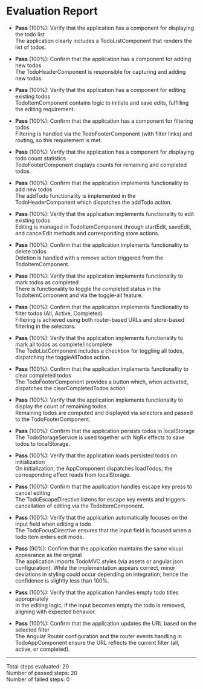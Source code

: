 # Evaluation Report

- **Pass** (100%): Verify that the application has a component for displaying the todo list  
  The application clearly includes a TodoListComponent that renders the list of todos.

- **Pass** (100%): Confirm that the application has a component for adding new todos  
  The TodoHeaderComponent is responsible for capturing and adding new todos.

- **Pass** (100%): Verify that the application has a component for editing existing todos  
  TodoItemComponent contains logic to initiate and save edits, fulfilling the editing requirement.

- **Pass** (100%): Confirm that the application has a component for filtering todos  
  Filtering is handled via the TodoFooterComponent (with filter links) and routing, so this requirement is met.

- **Pass** (100%): Verify that the application has a component for displaying todo count statistics  
  TodoFooterComponent displays counts for remaining and completed todos.

- **Pass** (100%): Confirm that the application implements functionality to add new todos  
  The addTodo functionality is implemented in the TodoHeaderComponent which dispatches the addTodo action.

- **Pass** (100%): Verify that the application implements functionality to edit existing todos  
  Editing is managed in TodoItemComponent through startEdit, saveEdit, and cancelEdit methods and corresponding store actions.

- **Pass** (100%): Confirm that the application implements functionality to delete todos  
  Deletion is handled with a remove action triggered from the TodoItemComponent.

- **Pass** (100%): Verify that the application implements functionality to mark todos as completed  
  There is functionality to toggle the completed status in the TodoItemComponent and via the toggle-all feature.

- **Pass** (100%): Confirm that the application implements functionality to filter todos (All, Active, Completed)  
  Filtering is achieved using both router-based URLs and store-based filtering in the selectors.

- **Pass** (100%): Verify that the application implements functionality to mark all todos as complete/incomplete  
  The TodoListComponent includes a checkbox for toggling all todos, dispatching the toggleAllTodos action.

- **Pass** (100%): Confirm that the application implements functionality to clear completed todos  
  The TodoFooterComponent provides a button which, when activated, dispatches the clearCompletedTodos action.

- **Pass** (100%): Verify that the application implements functionality to display the count of remaining todos  
  Remaining todos are computed and displayed via selectors and passed to the TodoFooterComponent.

- **Pass** (100%): Confirm that the application persists todos in localStorage  
  The TodoStorageService is used together with NgRx effects to save todos to localStorage.

- **Pass** (100%): Verify that the application loads persisted todos on initialization  
  On initialization, the AppComponent dispatches loadTodos; the corresponding effect reads from localStorage.

- **Pass** (100%): Confirm that the application handles escape key press to cancel editing  
  The TodoEscapeDirective listens for escape key events and triggers cancellation of editing via the TodoItemComponent.

- **Pass** (100%): Verify that the application automatically focuses on the input field when editing a todo  
  The TodoFocusDirective ensures that the input field is focused when a todo item enters edit mode.

- **Pass** (90%): Confirm that the application maintains the same visual appearance as the original  
  The application imports TodoMVC styles (via assets or angular.json configuration). While the implementation appears correct, minor deviations in styling could occur depending on integration; hence the confidence is slightly less than 100%.

- **Pass** (100%): Verify that the application handles empty todo titles appropriately  
  In the editing logic, if the input becomes empty the todo is removed, aligning with expected behavior.

- **Pass** (100%): Confirm that the application updates the URL based on the selected filter  
  The Angular Router configuration and the router events handling in TodoAppComponent ensure the URL reflects the current filter (all, active, or completed).

---

Total steps evaluated: 20  
Number of passed steps: 20  
Number of failed steps: 0